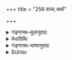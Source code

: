 +++
title = "256 वाच्य् अर्था"

+++

<details><summary>गङ्गानथ-मूलानुवादः</summary>

All things are regulated by speech, have their root in speech, and emanate from speech. The man who steals such speech is the stealer of all things.—(256)
</details>

<details><summary>मेधातिथिः</summary>

[^३०२]:
     M G: tāṃs

शब्दार्थयोर् नित्यसंबन्धाद् **वाचि** शब्दे **ऽर्था नियता** उच्यन्ते । **वाङ्मूला** वक्तुः स्वाभिप्रायप्रकाशनस्य तदधीनत्वात् तन्मूला उच्यन्ते । वाचो **विनिःसृताः** संभूताः श्रोतुर् अपि प्रतिपत्तेस् तत्तुल्यत्वाद् **वाग्विनिःसृता** उच्यन्ते । 

- न चात्र पौनरुक्त्याशङ्कापरिहारे प्रयतितव्यम्, अनुवादत्वाद् अस्य यथाकथंचिद् वस्तुपरिहारत्वात् । 

- **तां वाचं यश्** चोरयति मुष्णात्य् अन्यद् उक्त्वान्यद् अनुतिष्ठत्य् अन्येनाभिप्रायेण संगच्छते ऽन्यच् च दर्शयति **स सर्वस्तेयकृत्** । नास्ति तद् द्रव्यं सुवर्णादि यत् तेन नापहृतं भवतीति निन्दार्थवादो ऽनृतवचनस्य ॥ ४.२५६ ॥
</details>

<details><summary>गङ्गानथ-भाष्यानुवादः</summary>

The relation between words and their denotations being eternal, things are described as ‘*regulated by speech*.’

‘*Have their root in speech*.’— Things are said to have their root in speech, in view of the fact that the ideas of the speaker depend, for their manifestation, upon speech.

‘*Emanate from speech*,’—are produced out of speech; things are so called, because the ideas of the hearer also are dependent upon speech.

It is not necessary to suspect, or attempt an explanation of, the repetition here involved; because what is stated here is merely a description of things as they are, and as such may be put forward in any manner possible.

He who ‘*steals such speech*’—misrepresents, having said one thing, does something else; he says something in one sense, and represents it in another sense;—‘*is the stealer of all things*;’—there is no substance, gold or anything else, which such a man has not stolen.

This is an *imaginary* statement, deprecatory of *telling a lie*.—(*256*)
</details>

<details><summary>Bühler</summary>

256	All things (have their nature) determined by speech; speech is their root, and from speech they proceed; but he who is dishonest with respect to speech, is dishonest in everything.
</details>
